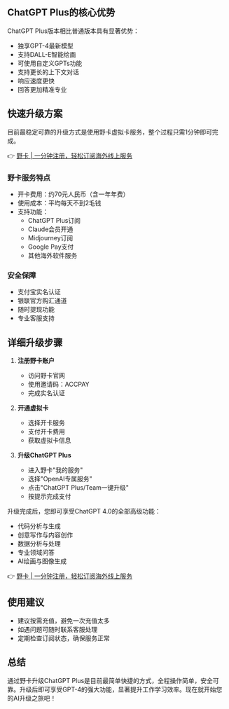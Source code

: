 ## ChatGPT Plus的核心优势

ChatGPT Plus版本相比普通版本具有显著优势：
- 独享GPT-4最新模型
- 支持DALL-E智能绘画
- 可使用自定义GPTs功能
- 支持更长的上下文对话
- 响应速度更快
- 回答更加精准专业

## 快速升级方案

目前最稳定可靠的升级方式是使用野卡虚拟卡服务，整个过程只需1分钟即可完成。

👉 [野卡 | 一分钟注册，轻松订阅海外线上服务](https://bit.ly/bewildcard)

### 野卡服务特点

- 开卡费用：约70元人民币（含一年年费）
- 使用成本：平均每天不到2毛钱
- 支持功能：
  - ChatGPT Plus订阅
  - Claude会员开通
  - Midjourney订阅
  - Google Pay支付
  - 其他海外软件服务

### 安全保障
- 支付宝实名认证
- 银联官方购汇通道
- 随时提现功能
- 专业客服支持

## 详细升级步骤

1. **注册野卡账户**
   - 访问野卡官网
   - 使用邀请码：ACCPAY
   - 完成实名认证

2. **开通虚拟卡**
   - 选择开卡服务
   - 支付开卡费用
   - 获取虚拟卡信息

3. **升级ChatGPT Plus**
   - 进入野卡"我的服务"
   - 选择"OpenAI专属服务"
   - 点击"ChatGPT Plus/Team一键升级"
   - 按提示完成支付

升级完成后，您即可享受ChatGPT 4.0的全部高级功能：
- 代码分析与生成
- 创意写作与内容创作
- 数据分析与处理
- 专业领域问答
- AI绘画与图像生成

👉 [野卡 | 一分钟注册，轻松订阅海外线上服务](https://bit.ly/bewildcard)

## 使用建议

- 建议按需充值，避免一次充值太多
- 如遇问题可随时联系客服处理
- 定期检查订阅状态，确保服务正常

## 总结

通过野卡升级ChatGPT Plus是目前最简单快捷的方式，全程操作简单，安全可靠。升级后即可享受GPT-4的强大功能，显著提升工作学习效率。现在就开始您的AI升级之旅吧！
